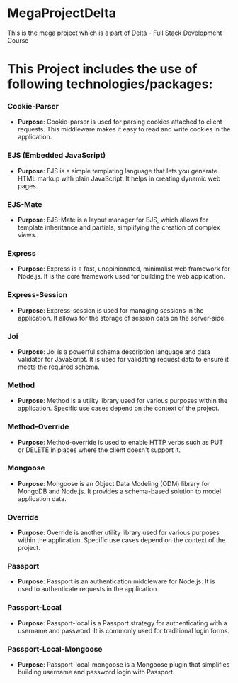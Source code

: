 # MegaProjectDelta
This is the mega project which is a part of Delta - Full Stack Development Course

# This Project includes the use of following technologies/packages:

### Cookie-Parser
- **Purpose**: Cookie-parser is used for parsing cookies attached to client requests. This middleware makes it easy to read and write cookies in the application.

### EJS (Embedded JavaScript)
- **Purpose**: EJS is a simple templating language that lets you generate HTML markup with plain JavaScript. It helps in creating dynamic web pages.

### EJS-Mate
- **Purpose**: EJS-Mate is a layout manager for EJS, which allows for template inheritance and partials, simplifying the creation of complex views.

### Express
- **Purpose**: Express is a fast, unopinionated, minimalist web framework for Node.js. It is the core framework used for building the web application.

### Express-Session
- **Purpose**: Express-session is used for managing sessions in the application. It allows for the storage of session data on the server-side.

### Joi
- **Purpose**: Joi is a powerful schema description language and data validator for JavaScript. It is used for validating request data to ensure it meets the required schema.

### Method
- **Purpose**: Method is a utility library used for various purposes within the application. Specific use cases depend on the context of the project.

### Method-Override
- **Purpose**: Method-override is used to enable HTTP verbs such as PUT or DELETE in places where the client doesn't support it.

### Mongoose
- **Purpose**: Mongoose is an Object Data Modeling (ODM) library for MongoDB and Node.js. It provides a schema-based solution to model application data.

### Override
- **Purpose**: Override is another utility library used for various purposes within the application. Specific use cases depend on the context of the project.

### Passport
- **Purpose**: Passport is an authentication middleware for Node.js. It is used to authenticate requests in the application.

### Passport-Local
- **Purpose**: Passport-local is a Passport strategy for authenticating with a username and password. It is commonly used for traditional login forms.

### Passport-Local-Mongoose
- **Purpose**: Passport-local-mongoose is a Mongoose plugin that simplifies building username and password login with Passport.
